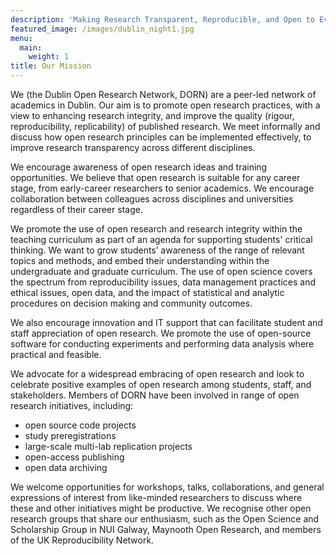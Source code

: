 ```yaml
---
description: 'Making Research Transparent, Reproducible, and Open to Everyone'
featured_image: /images/dublin_night1.jpg
menu:
  main:
    weight: 1
title: Our Mission
---
```


We (the Dublin Open Research Network, DORN) are a peer-led network of academics in Dublin. Our aim is to promote open research practices, with a view to enhancing research integrity, and improve the quality (rigour, reproducibility, replicability) of published research. We meet informally and discuss how open research principles can be implemented effectively, to improve research transparency across different disciplines.

We encourage awareness of open research ideas and training opportunities. We believe that open research is suitable for any career stage, from early-career researchers to senior academics. We encourage collaboration between colleagues across disciplines and universities regardless of their career stage.

We promote the use of open research and research integrity within the teaching curriculum as part of an agenda for supporting students' critical thinking. We want to grow students’ awareness of the range of relevant topics and methods, and embed their understanding within the undergraduate and graduate curriculum. The use of open science covers the spectrum from reproducibility issues, data management practices and ethical issues, open data, and the impact of statistical and analytic procedures on decision making and community outcomes.  

We also encourage innovation and IT support that can facilitate student and staff appreciation of open research. We promote the use of open-source software for conducting experiments and performing data analysis where practical and feasible. 

We advocate for a widespread embracing of open research and look to celebrate positive examples of open research among students, staff, and stakeholders. Members of DORN have been involved in range of open research initiatives, including:  

- open source code projects 
- study preregistrations 
- large-scale multi-lab replication projects  
- open-access publishing 
- open data archiving 

We welcome opportunities for workshops, talks, collaborations, and general expressions of interest from like-minded researchers to discuss where these and other initiatives might be productive. 
We recognise other open research groups that share our enthusiasm, such as the Open Science and Scholarship Group in NUI Galway, Maynooth Open Research, and members of the UK Reproducibility Network. 


